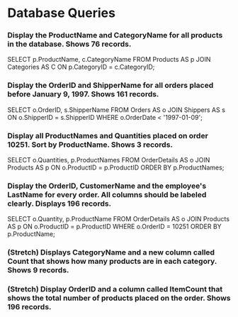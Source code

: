 # Database Queries

### Display the ProductName and CategoryName for all products in the database. Shows 76 records.

SELECT p.ProductName, c.CategoryName
FROM Products AS p
JOIN Categories AS C
	ON p.CategoryID = c.CategoryID;

### Display the OrderID and ShipperName for all orders placed before January 9, 1997. Shows 161 records.

SELECT o.OrderID, s.ShipperName
FROM Orders AS o
JOIN Shippers AS s
	ON o.ShipperID = s.ShipperID
WHERE o.OrderDate < '1997-01-09';

### Display all ProductNames and Quantities placed on order 10251. Sort by ProductName. Shows 3 records.

SELECT o.Quantities, p.ProductNames
FROM OrderDetails AS o
JOIN Products AS p
	ON o.ProductID = p.ProductID
ORDER BY p.ProductNames;

### Display the OrderID, CustomerName and the employee's LastName for every order. All columns should be labeled clearly. Displays 196 records.

SELECT o.Quantity, p.ProductName
FROM OrderDetails AS o
JOIN Products AS p
	ON o.ProductID = p.ProductID
WHERE o.OrderID = 10251
ORDER BY p.ProductName;

### (Stretch)  Displays CategoryName and a new column called Count that shows how many products are in each category. Shows 9 records.

### (Stretch) Display OrderID and a  column called ItemCount that shows the total number of products placed on the order. Shows 196 records. 